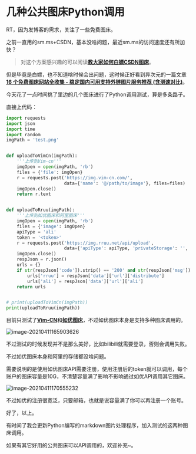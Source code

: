 # 几种公共图床Python调用

RT，因为发博客的需求，关注了一些免费图床。

之前一直用的sm.ms+CSDN，基本没啥问题，最近sm.ms的访问速度还有所加快？

> 对这个方案感兴趣的可以阅读[**教大家如何白嫖CSDN图床**](https://blog.icexmoon.xyz/?p=79)。

但是毕竟是白嫖，也不知道啥时候会出问题，这时候正好看到异次元的一篇文章[**16 个免费图床网站全收集 - 稳定国内可用支持外链图片服务推荐 (含测速对比)**](https://www.iplaysoft.com/free-image-hosting.html)。

今天花了一点时间挑了里边的几个图床进行了Python调用测试，算是多条路子。

直接上代码：

```python
import requests
import json
import time
import random
imgPath = 'test.png'


def uploadToVimCn(imgPath):
    '''上传到Vim-cn'''
    imgOpen = open(imgPath, 'rb')
    files = {'file': imgOpen}
    r = requests.post('https://img.vim-cn.com/',
                      data={'name': '@/path/to/image'}, files=files)
    imgOpen.close()
    return r.text


def uploadToRruu(imgPath):
    '''上传到如优图床和阿里图床'''
    imgOpen = open(imgPath, 'rb')
    files = {'image': imgOpen}
    apiType = 'ali'
    token = '<token>'
    r = requests.post('https://img.rruu.net/api/upload',
                      data={'apiType': apiType, 'privateStorage': '', 'token': token}, files=files)
    imgOpen.close()
    respJson = r.json()
    urls = {}
    if str(respJson['code']).strip() == '200' and str(respJson['msg']).strip() == 'success':
        urls['rruu'] = respJson['data']['url']['distribute']
        urls['ali'] = respJson['data']['url']['ali']
    return urls


# print(uploadToVimCn(imgPath))
print(uploadToRruu(imgPath))
```

目前只测试了[**Vim-CN**](https://img.vim-cn.com/)和[**如优图床**](https://img.rruu.net/)，不过如优图床本身是支持多种图床调用的。

![image-20210411165903626](https://i.loli.net/2021/04/12/kNfMGzIrOsL7meC.png)

不过测试的时候发现并不是那么美好，比如bilibili就需要登录，否则会调用失败。

不过如优图床本身和阿里的存储都没啥问题。

需要说明的是使用如优图床API需要注册，使用注册后的token就可以调用，每个账户的图床容量是10G，不清楚容量满了影响不影响通过如优API调用其它图床。

![image-20210411170555232](https://i.loli.net/2021/04/12/4CJS3XyEqebwQuD.png)

不过如优的注册很宽泛，只要邮箱，也就是说容量满了你可以再注册一个账号。

好了，以上。

有时间了我会更新Python编写的markdown图片处理程序，加入测试的这两种图床调用。

如果有其它好用的公共图床可以API调用的，欢迎补充~。